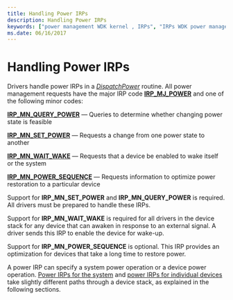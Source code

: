 ```yaml
---
title: Handling Power IRPs
description: Handling Power IRPs
keywords: ["power management WDK kernel , IRPs", "IRPs WDK power management", "power IRPs WDK kernel , about power IRPs", "IRP_MJ_POWER", "IRP_MN_QUERY_POWER", "IRP_MN_SET_POWER", "IRP_MN_WAIT_WAKE", "IRP_MN_POWER_SEQUENCE", "power states WDK kernel", "states WDK power management", "change power states WDK kernel", "conserving power WDK kernel", "sleep power management WDK kernel", "querying power state", "asleep devices WDK power management", "I/O request packets WDK power management"]
ms.date: 06/16/2017
---
```


# Handling Power IRPs





Drivers handle power IRPs in a [*DispatchPower*](/windows-hardware/drivers/ddi/wdm/nc-wdm-driver_dispatch) routine. All power management requests have the major IRP code [**IRP\_MJ\_POWER**](./irp-mj-power.md) and one of the following minor codes:

[**IRP\_MN\_QUERY\_POWER**](./irp-mn-query-power.md) — Queries to determine whether changing power state is feasible

[**IRP\_MN\_SET\_POWER**](./irp-mn-set-power.md) — Requests a change from one power state to another

[**IRP\_MN\_WAIT\_WAKE**](./irp-mn-wait-wake.md) — Requests that a device be enabled to wake itself or the system

[**IRP\_MN\_POWER\_SEQUENCE**](./irp-mn-power-sequence.md) — Requests information to optimize power restoration to a particular device

Support for **IRP\_MN\_SET\_POWER** and **IRP\_MN\_QUERY\_POWER** is required. All drivers must be prepared to handle these IRPs.

Support for **IRP\_MN\_WAIT\_WAKE** is required for all drivers in the device stack for any device that can awaken in response to an external signal. A driver sends this IRP to enable the device for wake-up.

Support for **IRP\_MN\_POWER\_SEQUENCE** is optional. This IRP provides an optimization for devices that take a long time to restore power.

A power IRP can specify a system power operation or a device power operation. [Power IRPs for the system](power-irps-for-the-system.md) and [power IRPs for individual devices](power-irps-for-individual-devices.md) take slightly different paths through a device stack, as explained in the following sections.

 

